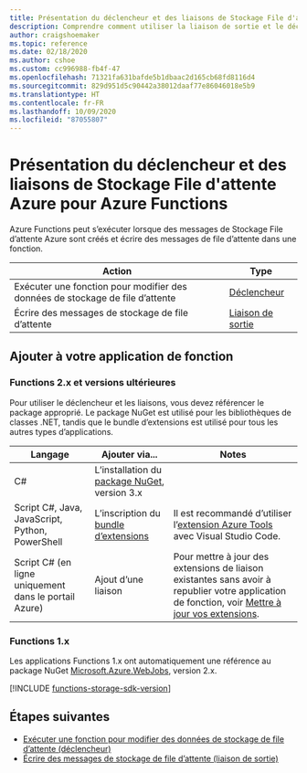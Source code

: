 ```yaml
---
title: Présentation du déclencheur et des liaisons de Stockage File d'attente Azure pour Azure Functions
description: Comprendre comment utiliser la liaison de sortie et le déclencheur Stockage File d’attente Azure dans Azure Functions.
author: craigshoemaker
ms.topic: reference
ms.date: 02/18/2020
ms.author: cshoe
ms.custom: cc996988-fb4f-47
ms.openlocfilehash: 71321fa631bafde5b1dbaac2d165cb68fd8116d4
ms.sourcegitcommit: 829d951d5c90442a38012daaf77e86046018e5b9
ms.translationtype: HT
ms.contentlocale: fr-FR
ms.lasthandoff: 10/09/2020
ms.locfileid: "87055807"
---
```

# <a name="azure-queue-storage-trigger-and-bindings-for-azure-functions-overview"></a>Présentation du déclencheur et des liaisons de Stockage File d'attente Azure pour Azure Functions

Azure Functions peut s’exécuter lorsque des messages de Stockage File d’attente Azure sont créés et écrire des messages de file d’attente dans une fonction.

| Action | Type |
|---------|---------|
| Exécuter une fonction pour modifier des données de stockage de file d’attente | [Déclencheur](./functions-bindings-storage-queue-trigger.md) |
| Écrire des messages de stockage de file d’attente |[Liaison de sortie](./functions-bindings-storage-queue-output.md) |

## <a name="add-to-your-functions-app"></a>Ajouter à votre application de fonction

### <a name="functions-2x-and-higher"></a>Functions 2.x et versions ultérieures

Pour utiliser le déclencheur et les liaisons, vous devez référencer le package approprié. Le package NuGet est utilisé pour les bibliothèques de classes .NET, tandis que le bundle d’extensions est utilisé pour tous les autres types d’applications.

| Langage                                        | Ajouter via...                                   | Notes 
|-------------------------------------------------|---------------------------------------------|-------------|
| C#                                              | L’installation du [package NuGet], version 3.x | |
| Script C#, Java, JavaScript, Python, PowerShell | L’inscription du [bundle d’extensions]          | Il est recommandé d’utiliser l’[extension Azure Tools](https://marketplace.visualstudio.com/items?itemName=ms-vscode.vscode-node-azure-pack) avec Visual Studio Code. |
| Script C# (en ligne uniquement dans le portail Azure)         | Ajout d’une liaison                            | Pour mettre à jour des extensions de liaison existantes sans avoir à republier votre application de fonction, voir [Mettre à jour vos extensions]. |

[core tools]: ./functions-run-local.md
[Bundle d’extensions]: ./functions-bindings-register.md#extension-bundles
[Package NuGet]: https://www.nuget.org/packages/Microsoft.Azure.WebJobs.Extensions.Storage
[Mettre à jour vos extensions]: ./install-update-binding-extensions-manual.md
[Azure Tools extension]: https://marketplace.visualstudio.com/items?itemName=ms-vscode.vscode-node-azure-pack

### <a name="functions-1x"></a>Functions 1.x

Les applications Functions 1.x ont automatiquement une référence au package NuGet [Microsoft.Azure.WebJobs](https://www.nuget.org/packages/Microsoft.Azure.WebJobs), version 2.x.

[!INCLUDE [functions-storage-sdk-version](../../includes/functions-storage-sdk-version.md)]

## <a name="next-steps"></a>Étapes suivantes

- [Exécuter une fonction pour modifier des données de stockage de file d’attente (déclencheur)](./functions-bindings-storage-queue-trigger.md)
- [Écrire des messages de stockage de file d’attente (liaison de sortie)](./functions-bindings-storage-queue-output.md)
